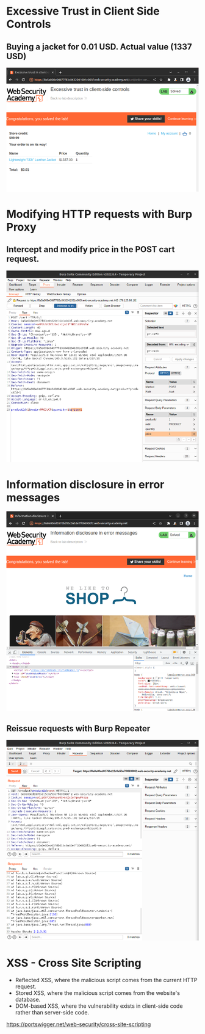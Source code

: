 # Excessive Trust in Client Side Controls

## Buying a jacket for 0.01 USD. Actual value (1337 USD)

![](excessive-trust.png)

# Modifying HTTP requests with Burp Proxy

## Intercept and modify price in the POST cart request.

![](price-change.png)

# Information disclosure in error messages

![](info-diclosure.png)

## Reissue requests with Burp Repeater

![](error-message.png)


# XSS - Cross Site Scripting

- Reflected XSS, where the malicious script comes from the current HTTP request.
- Stored XSS, where the malicious script comes from the website's database.
- DOM-based XSS, where the vulnerability exists in client-side code rather than server-side code.

https://portswigger.net/web-security/cross-site-scripting